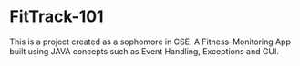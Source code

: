 # FitTrack-101
This is a project created as a sophomore in CSE. A Fitness-Monitoring App built using JAVA concepts such as Event Handling, Exceptions and GUI.
